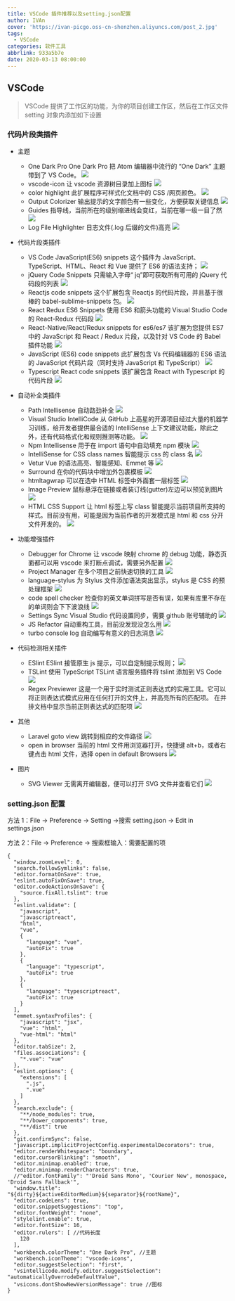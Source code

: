 ```yaml
---
title: VSCode 插件推荐以及setting.json配置
author: IVAn
cover: 'https://ivan-picgo.oss-cn-shenzhen.aliyuncs.com/post_2.jpg'
tags:
  - VSCode
categories: 软件工具
abbrlink: 933a5b7e
date: 2020-03-13 08:00:00
---
```


## VSCode

> VSCode 提供了工作区的功能，为你的项目创建工作区，然后在工作区文件 setting 对象内添加如下设置

### 代码片段类插件

- 主题

  - One Dark Pro
    One Dark Pro 把 Atom 编辑器中流行的 “One Dark” 主题带到了 VS Code。
    ![](https://ivan-picgo.oss-cn-shenzhen.aliyuncs.com/VSCode1.png)
  - vscode-icon
    让 vscode 资源树目录加上图标
    ![](https://ivan-picgo.oss-cn-shenzhen.aliyuncs.com/VSCode2.png)
  - color highlight
    此扩展程序可样式化文档中的 CSS /网页颜色。
    ![](https://ivan-picgo.oss-cn-shenzhen.aliyuncs.com/VSCode3.png)
  - Output Colorizer
    输出提示的文字颜色有一些变化，方便获取关键信息
    ![](https://ivan-picgo.oss-cn-shenzhen.aliyuncs.com/VSCode4.png)
  - Guides
    指导线，当前所在的级别缩进线会变红，当前在哪一级一目了然
    ![](https://ivan-picgo.oss-cn-shenzhen.aliyuncs.com/VSCode5.png)
  - Log File Highlighter
    日志文件(.log 后缀的文件)高亮
    ![](https://ivan-picgo.oss-cn-shenzhen.aliyuncs.com/VSCode6.png)

- 代码片段类插件

  - VS Code JavaScript(ES6) snippets
    这个插件为 JavaScript、TypeScript、HTML、React 和 Vue 提供了 ES6 的语法支持；
    ![](https://ivan-picgo.oss-cn-shenzhen.aliyuncs.com/VSCode7.png)
  - jQuery Code Snippets
    只需输入字母“ jq”即可获取所有可用的 jQuery 代码段的列表
    ![](https://ivan-picgo.oss-cn-shenzhen.aliyuncs.com/VSCode9.png)
  - Reactjs code snippets
    这个扩展包含 Reactjs 的代码片段，并且基于很棒的 babel-sublime-snippets 包。
    ![](https://ivan-picgo.oss-cn-shenzhen.aliyuncs.com/VSCode32.png)
  - React Redux ES6 Snippets
    使用 ES6 和箭头功能的 Visual Studio Code 的 React-Redux 代码段
    ![](https://ivan-picgo.oss-cn-shenzhen.aliyuncs.com/VSCode33.png)
  - React-Native/React/Redux snippets for es6/es7
    该扩展为您提供 ES7 中的 JavaScript 和 React / Redux 片段，以及针对 VS Code 的 Babel 插件功能
    ![](https://ivan-picgo.oss-cn-shenzhen.aliyuncs.com/VSCode34.png)
  - JavaScript (ES6) code snippets
    此扩展包含 Vs 代码编辑器的 ES6 语法的 JavaScript 代码片段（同时支持 JavaScript 和 TypeScript）
    ![](https://ivan-picgo.oss-cn-shenzhen.aliyuncs.com/VSCode35.png)
  - Typescript React code snippets
    该扩展包含 React with Typescript 的代码片段
    ![](https://ivan-picgo.oss-cn-shenzhen.aliyuncs.com/VSCode36.png)

- 自动补全类插件

  - Path Intellisense
    自动路劲补全
    ![](https://ivan-picgo.oss-cn-shenzhen.aliyuncs.com/VSCode10.png)
  - Visual Studio IntelliCode
    从 GitHub 上高星的开源项目经过大量的机器学习训练，给开发者提供最合适的 IntelliSense 上下文建议功能，除此之外，还有代码格式化和规则推测等功能。
    ![](https://ivan-picgo.oss-cn-shenzhen.aliyuncs.com/VSCode11.png)
  - Npm Intellisense
    用于在 import 语句中自动填充 npm 模块
    ![](https://ivan-picgo.oss-cn-shenzhen.aliyuncs.com/VSCode12.png)
  - IntelliSense for CSS class names
    智能提示 css 的 class 名
    ![](https://ivan-picgo.oss-cn-shenzhen.aliyuncs.com/VSCode13.png)
  - Vetur
    Vue 的语法高亮、智能感知、Emmet 等
    ![](https://ivan-picgo.oss-cn-shenzhen.aliyuncs.com/VSCode14.png)
  - Surround
    在你的代码块中增加外包裹模板
    ![](https://ivan-picgo.oss-cn-shenzhen.aliyuncs.com/VSCode15.png)
  - htmltagwrap
    可以在选中 HTML 标签中外面套一层标签
    ![](https://ivan-picgo.oss-cn-shenzhen.aliyuncs.com/VSCode16.png)
  - Image Preview
    鼠标悬浮在链接或者装订线(gutter)左边可以预览到图片
    ![](https://ivan-picgo.oss-cn-shenzhen.aliyuncs.com/VSCode17.png)
  - HTML CSS Support
    让 html 标签上写 class 智能提示当前项目所支持的样式。目前没有用，可能是因为当前作者的开发模式是 html 和 css 分开文件开发的。
    ![](https://ivan-picgo.oss-cn-shenzhen.aliyuncs.com/VSCode18.png)

* 功能增强插件

  - Debugger for Chrome
    让 vscode 映射 chrome 的 debug 功能，静态页面都可以用 vscode 来打断点调试，需要另外配置
    ![](https://ivan-picgo.oss-cn-shenzhen.aliyuncs.com/VSCode19.png)
  - Project Manager
    在多个项目之前快速切换的工具
    ![](https://ivan-picgo.oss-cn-shenzhen.aliyuncs.com/VSCode20.png)
  - language-stylus
    为 Stylus 文件添加语法突出显示，stylus 是 CSS 的预处理框架
    ![](https://ivan-picgo.oss-cn-shenzhen.aliyuncs.com/VSCode21.png)
  - code spell checker
    检查你的英文单词拼写是否有误，如果有库里不存在的单词则会下下波浪线
    ![](https://ivan-picgo.oss-cn-shenzhen.aliyuncs.com/VSCode22.png)
  - Settings Sync
    Visual Studio 代码设置同步，需要 github 账号辅助的
    ![](https://ivan-picgo.oss-cn-shenzhen.aliyuncs.com/VSCode23.png)
  - JS Refactor
    自动重构工具，目前没发现没怎么用
    ![](https://ivan-picgo.oss-cn-shenzhen.aliyuncs.com/VSCode24.png)
  - turbo console log
    自动编写有意义的日志消息
    ![](https://ivan-picgo.oss-cn-shenzhen.aliyuncs.com/VSCode25.png)

* 代码检测相关插件

  - ESlint
    ESlint 接管原生 js 提示，可以自定制提示规则；
    ![](https://ivan-picgo.oss-cn-shenzhen.aliyuncs.com/VSCode26.png)
  - TSLint
    使用 TypeScript TSLint 语言服务插件将 tslint 添加到 VS Code
    ![](https://ivan-picgo.oss-cn-shenzhen.aliyuncs.com/VSCode27.png)
  - Regex Previewer
    这是一个用于实时测试正则表达式的实用工具。它可以将正则表达式模式应用在任何打开的文件上，并高亮所有的匹配项。
    在并排文档中显示当前正则表达式的匹配项
    ![](https://ivan-picgo.oss-cn-shenzhen.aliyuncs.com/VSCode28.png)

* 其他

  - Laravel goto view
    跳转到相应的文件路径
    ![](https://ivan-picgo.oss-cn-shenzhen.aliyuncs.com/VSCode29.png)
  - open in browser
    当前的 html 文件用浏览器打开，快捷键 alt+b，或者右键点击 html 文件，选择 open in default Browsers
    ![](https://ivan-picgo.oss-cn-shenzhen.aliyuncs.com/VSCode30.png)

* 图片

  - SVG Viewer
    无需离开编辑器，便可以打开 SVG 文件并查看它们
    ![](https://ivan-picgo.oss-cn-shenzhen.aliyuncs.com/VSCode31.png)

### setting.json 配置

方法 1：File -> Preference -> Setting ->搜索 setting.json -> Edit in settings.json

方法 2：File -> Preference -> 搜索框输入：需要配置的项

```
{
  "window.zoomLevel": 0,
  "search.followSymlinks": false,
  "editor.formatOnSave": true,
  "eslint.autoFixOnSave": true,
  "editor.codeActionsOnSave": {
    "source.fixAll.tslint": true
  },
  "eslint.validate": [
    "javascript",
    "javascriptreact",
    "html",
    "vue",
    {
      "language": "vue",
      "autoFix": true
    },
    {
      "language": "typescript",
      "autoFix": true
    },
    {
      "language": "typescriptreact",
      "autoFix": true
    }
  ],
  "emmet.syntaxProfiles": {
    "javascript": "jsx",
    "vue": "html",
    "vue-html": "html"
  },
  "editor.tabSize": 2,
  "files.associations": {
    "*.vue": "vue"
  },
  "eslint.options": {
    "extensions": [
      ".js",
      ".vue"
    ]
  },
  "search.exclude": {
    "**/node_modules": true,
    "**/bower_components": true,
    "**/dist": true
  },
  "git.confirmSync": false,
  "javascript.implicitProjectConfig.experimentalDecorators": true,
  "editor.renderWhitespace": "boundary",
  "editor.cursorBlinking": "smooth",
  "editor.minimap.enabled": true,
  "editor.minimap.renderCharacters": true,
  //"editor.fontFamily": "'Droid Sans Mono', 'Courier New', monospace, 'Droid Sans Fallback'",
  "window.title": "${dirty}${activeEditorMedium}${separator}${rootName}",
  "editor.codeLens": true,
  "editor.snippetSuggestions": "top",
  "editor.fontWeight": "none",
  "stylelint.enable": true,
  "editor.fontSize": 16,
  "editor.rulers": [ //代码长度
    120
  ],
  "workbench.colorTheme": "One Dark Pro", //主题
  "workbench.iconTheme": "vscode-icons",
  "editor.suggestSelection": "first",
  "vsintellicode.modify.editor.suggestSelection": "automaticallyOverrodeDefaultValue",
  "vsicons.dontShowNewVersionMessage": true //图标
}
```
